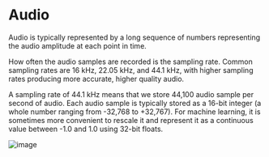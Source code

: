 # Audio

Audio is typically represented by a long sequence of numbers representing the audio amplitude at each point in time.

How often the audio samples are recorded is the sampling rate. Common sampling rates are 16 kHz, 22.05 kHz, and 44.1 kHz, with higher sampling rates producing more accurate, higher quality audio.

A sampling rate of 44.1 kHz means that we store 44,100 audio sample per second of audio. Each audio sample is typically stored as a 16-bit integer (a whole number ranging from -32,768 to +32,767). For machine learning, it is sometimes more convenient to rescale it and represent it as a continuous value between -1.0 and 1.0 using 32-bit floats.

![image](https://user-images.githubusercontent.com/73081144/226218935-8000de93-26b2-4378-88cb-3a05a1b1f56c.png)
